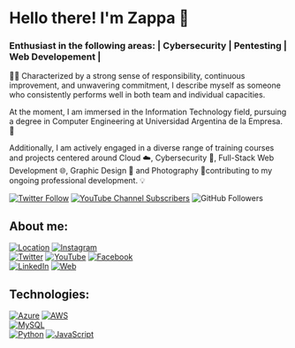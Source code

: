 # Hello there! I'm Zappa 👋
### Enthusiast in the following areas: | Cybersecurity | Pentesting | Web Developement |

🧔🏻 Characterized by a strong sense of responsibility, continuous improvement, and unwavering commitment, I describe myself as someone who consistently performs well in both team and individual capacities.

At the moment, I am immersed in the Information Technology field, pursuing a degree in Computer Engineering at Universidad Argentina de la Empresa. 📖

Additionally, I am actively engaged in a diverse range of training courses and projects centered around Cloud ☁️, Cybersecurity 🔐, Full-Stack Web Development 🌐, Graphic Design 🎨 and Photography 📸contributing to my ongoing professional development. 💡

[![Twitter Follow](https://img.shields.io/twitter/follow/h4tyr3l?style=social)](https://twitter.com/h4tyr3l)
[![YouTube Channel Subscribers](https://img.shields.io/youtube/channel/subscribers/UCkcUQnD5yU8lOTR-akyG95g)](https://www.youtube.com/channel/UCkcUQnD5yU8lOTR-akyG95g?sub_confirmation=1)
![GitHub Followers](https://img.shields.io/github/followers/h4tyr3l?style=social)

## About me:

[![Location](https://custom-icon-badges.demolab.com/badge/BsAs-Argentina-orange?style=for-the-badge&logo=location&logoColor=white)]()
[![Instagram](https://img.shields.io/badge/Instagram-@h4tyr3l-E4405F?style=for-the-badge&logo=instagram&logoColor=white&labelColor=101010)](https://www.instagram.com/h4tyr3l/)
</br>
[![Twitter](https://img.shields.io/badge/Twitter-@h4tyr3l-1DA1F2?style=for-the-badge&logo=twitter&logoColor=white&labelColor=101010)](https://twitter.com/h4tyr3l)
[![YouTube](https://img.shields.io/badge/h4tyr3l-FF0000?style=for-the-badge&logo=youtube&logoColor=white&labelColor=101010)](https://www.youtube.com/channel/UCkcUQnD5yU8lOTR-akyG95g)
[![Facebook](https://img.shields.io/badge/Facebook-@h4tyr3l-1877F2?style=for-the-badge&logo=facebook&logoColor=white&labelColor=101010)](https://facebook.com/mouredev)
</br>
[![LinkedIn](https://img.shields.io/badge/LinkedIn-Francisco_Zappa-0077B5?style=for-the-badge&logo=linkedin&logoColor=white&labelColor=101010)](https://www.linkedin.com/in/zappafrancisco0/)
[![Web](https://img.shields.io/badge/Web-unupdated.com-14a1f0?style=for-the-badge&logo=dev.to&logoColor=white&labelColor=101010)](https://unupdated.com)

## Technologies:

[![Azure](https://custom-icon-badges.demolab.com/badge/Azure-black?style=for-the-badge&logo=microsoft_azure_logo_icon_170956&)]()
[![AWS](https://img.shields.io/badge/AWS-232F3E?style=for-the-badge&logo=amazon-aws&logoColor=white&labelColor=101010)]()
</br>
[![MySQL](https://img.shields.io/badge/MySQL-4479A1?style=for-the-badge&logo=mysql&logoColor=white&labelColor=101010)]()
</br>
[![Python](https://img.shields.io/badge/Python-yellow?style=for-the-badge&logo=python&logoColor=white&labelColor=101010)]()
[![JavaScript](https://img.shields.io/badge/JavaScript-F7DF1E?style=for-the-badge&logo=javascript&logoColor=white&labelColor=101010)]()

<!---
zappafrancisco0/zappafrancisco0 is a ✨ special ✨ repository because its `README.md` (this file) appears on your GitHub profile.
You can click the Preview link to take a look at your changes.
--->
